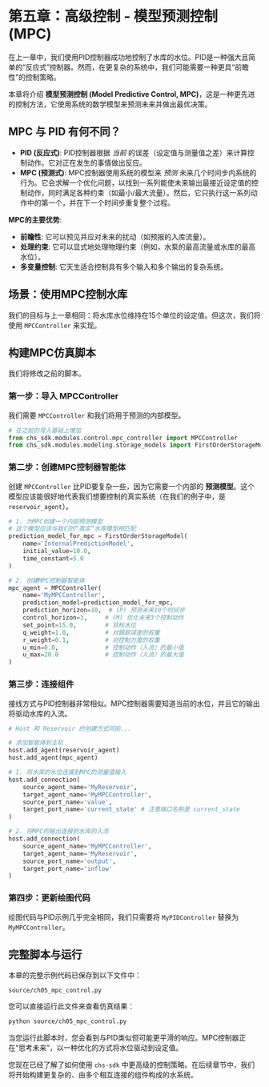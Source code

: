 # 第五章：高级控制 - 模型预测控制 (MPC)

在上一章中，我们使用PID控制器成功地控制了水库的水位。PID是一种强大且简单的“反应式”控制器。然而，在更复杂的系统中，我们可能需要一种更具“前瞻性”的控制策略。

本章将介绍 **模型预测控制 (Model Predictive Control, MPC)**，这是一种更先进的控制方法，它使用系统的数学模型来预测未来并做出最优决策。

## MPC 与 PID 有何不同？

*   **PID (反应式)**: PID控制器根据 *当前* 的误差（设定值与测量值之差）来计算控制动作。它对正在发生的事情做出反应。
*   **MPC (预测式)**: MPC控制器使用系统的模型来 *预测* 未来几个时间步内系统的行为。它会求解一个优化问题，以找到一系列能使未来输出最接近设定值的控制动作，同时满足各种约束（如最小/最大流量）。然后，它只执行这一系列动作中的第一个，并在下一个时间步重复整个过程。

**MPC的主要优势**:
*   **前瞻性**: 它可以预见并应对未来的扰动（如预报的入库流量）。
*   **处理约束**: 它可以显式地处理物理约束（例如，水泵的最高流量或水库的最高水位）。
*   **多变量控制**: 它天生适合控制具有多个输入和多个输出的复杂系统。

## 场景：使用MPC控制水库

我们的目标与上一章相同：将水库水位维持在15个单位的设定值。但这次，我们将使用 `MPCController` 来实现。

## 构建MPC仿真脚本

我们将修改之前的脚本。

### 第一步：导入 MPCController

我们需要 `MPCController` 和我们将用于预测的内部模型。

```python
# 在之前的导入基础上增加
from chs_sdk.modules.control.mpc_controller import MPCController
from chs_sdk.modules.modeling.storage_models import FirstOrderStorageModel
```

### 第二步：创建MPC控制器智能体

创建 `MPCController` 比PID要复杂一些，因为它需要一个内部的 **预测模型**。这个模型应该能很好地代表我们想要控制的真实系统（在我们的例子中，是 `reservoir_agent`）。

```python
# 1. 为MPC创建一个内部预测模型
# 这个模型应该与我们的“真实”水库模型相匹配
prediction_model_for_mpc = FirstOrderStorageModel(
    name='InternalPredictionModel',
    initial_value=10.0,
    time_constant=5.0
)

# 2. 创建MPC控制器智能体
mpc_agent = MPCController(
    name='MyMPCController',
    prediction_model=prediction_model_for_mpc,
    prediction_horizon=10,  # (P) 预测未来10个时间步
    control_horizon=3,     # (M) 优化未来3个控制动作
    set_point=15.0,        # 目标水位
    q_weight=1.0,          # 对跟踪误差的权重
    r_weight=0.1,          # 对控制力度的权重
    u_min=0.0,             # 控制动作（入流）的最小值
    u_max=20.0             # 控制动作（入流）的最大值
)
```

### 第三步：连接组件

接线方式与PID控制器非常相似。MPC控制器需要知道当前的水位，并且它的输出将驱动水库的入流。

```python
# Host 和 Reservoir 的创建方式同前...

# 添加智能体到主机
host.add_agent(reservoir_agent)
host.add_agent(mpc_agent)

# 1. 将水库的水位连接到MPC的测量值输入
host.add_connection(
    source_agent_name='MyReservoir',
    target_agent_name='MyMPCController',
    source_port_name='value',
    target_port_name='current_state' # 注意端口名称是 current_state
)

# 2. 将MPC的输出连接到水库的入流
host.add_connection(
    source_agent_name='MyMPCController',
    target_agent_name='MyReservoir',
    source_port_name='output',
    target_port_name='inflow'
)
```

### 第四步：更新绘图代码

绘图代码与PID示例几乎完全相同，我们只需要将 `MyPIDController` 替换为 `MyMPCController`。

## 完整脚本与运行

本章的完整示例代码已保存到以下文件中：

`source/ch05_mpc_control.py`

您可以直接运行此文件来查看仿真结果：

```bash
python source/ch05_mpc_control.py
```

当您运行此脚本时，您会看到与PID类似但可能更平滑的响应。MPC控制器正在“思考未来”，以一种优化的方式将水位驱动到设定值。

您现在已经了解了如何使用 `chs-sdk` 中更高级的控制策略。在后续章节中，我们将开始构建更复杂的、由多个相互连接的组件构成的水系统。
